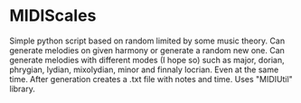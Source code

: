 # MIDIScales
Simple python script based on random limited by some music theory. Can generate melodies on given harmony or generate a random new one. Can generate melodies with different modes (I hope so) such as major, dorian, phrygian, lydian, mixolydian, minor and finnaly locrian. Even at the same time. After generation creates a .txt file with notes and time. Uses "MIDIUtil" library.
